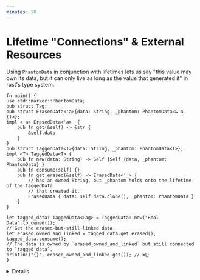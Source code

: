 ```yaml
---
minutes: 20
---
```


# Lifetime "Connections" & External Resources

Using `PhantomData` in conjunction with lifetimes lets us say "this value may own its data, but it can only live as long as the value that generated it" in rust's type system.

```rust,editable
fn main() {
use std::marker::PhantomData;
pub struct Tag;
pub struct ErasedData<'a>{data: String, _phantom: PhantomData<&'a ()>};
impl <'a> ErasedData<'a>  {
    pub fn get(&self) -> &str {
        &self.data
    }
}
pub struct TaggedData<T>{data: String, _phantom: PhantomData<T>};
impl <T> TaggedData<T> {
    pub fn new(data: String) -> Self {Self {data, _phantom: PhantomData} }
    pub fn consume(self) {}
    pub fn get_erased(&self) -> ErasedData<'_> {
        // has an owned String, but _phantom holds onto the lifetime of the TaggedData
        // that created it.
        ErasedData { data: self.data.clone(), _phantom: PhantomData }
    }
}

let tagged_data: TaggedData<Tag> = TaggedData::new("Real Data".to_owned());
// Get the erased-but-still-linked data.
let erased_owned_and_linked = tagged_data.get_erased();
tagged_data.consume();
// The data is owned by `erased_owned_and_linked` but still connected to `tagged_data`.
println!("{}", erased_owned_and_linked.get()); // ❌🔨
}
```

<details>

- PhantomData lets developers "tag" types with type and lifetime parameters that are not "really" present in the struct or enum.

- PhantomData can be used with the Typestate pattern to have data with the same structure i.e. `TaggedData<Start>` can have methods or trait implementations that `TaggedData<End>` doesn't.

- But it can also be used to encode a connection between the lifetime of one value and another, while both values still maintain separate owned data within them.

- This is really useful for modelling a bunch of relationships between data, where we want to establish that while a type has owned values within it is still connected to another piece of data and can only live as long as it.

- Consider a case where you want to return owned data from a method, but you don't want that data to live longer than the value that created it.

- [`BorrowedFd`](https://rust-lang.github.io/rfcs/3128-io-safety.html#ownedfd-and-borrowedfdfd) uses these captured lifetimes to enforce the invariant that "if this file descriptor exists, the OS file descriptor is still open" because a `BorrowedFd`'s lifetime parameter demands that there exists another value in your program that has the same lifetime as it, and this has been encoded by the API designer to mean _that value is what keeps the access to the file open_. Its counterpart `OwnedFd` is instead a file descriptor that closes that file on drop.

- Lifetimes need to come from somewhere! We can't build functions of the form `fn lifetime_shenanigans<'a>(owned: OwnedData) -> &'b Data` (without tying `'b` to `'a` in some way). Lifetime elision hides where a lot of lifetimes come from, but that doesn't mean the explicitly named lifetimes "come from nowhere."

- This way of encoding information in types is _exceptionally powerful_ when combined with unsafe, as the ways one can manipulate lifetimes becomes almost arbitrary. This is also dangerous, but when combined with tools like external, mechanically-verified proofs _we can safely encode cyclic/self-referential types while encoding lifetime & safety expectations in the relevant data types._

- The [GhostCell (2021)](https://plv.mpi-sws.org/rustbelt/ghostcell/) paper and its [relevant implementation](https://gitlab.mpi-sws.org/FP/ghostcell) show this kind of work off. While the borrow checker is restrictive, there are still ways to use escape hatches and then _show that the ways you used those escape hatches are consistent and safe._

</details>